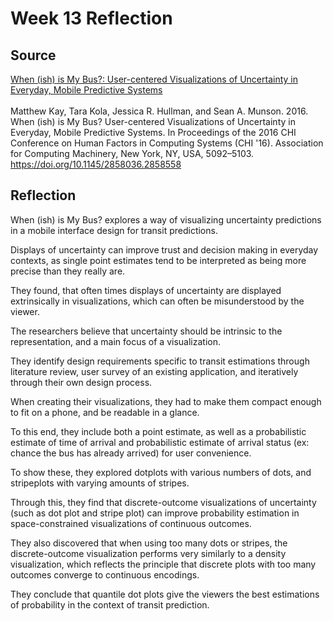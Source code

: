 # Week 13 Reflection

## Source

[When (ish) is My Bus?: User-centered Visualizations of Uncertainty in Everyday, Mobile Predictive Systems](https://doi.org/10.1145/2858036.2858558)
<br/>
<br/>
Matthew Kay, Tara Kola, Jessica R. Hullman, and Sean A. Munson. 2016. When (ish) is My Bus? User-centered Visualizations of Uncertainty in Everyday, Mobile Predictive Systems. In Proceedings of the 2016 CHI Conference on Human Factors in Computing Systems (CHI '16). Association for Computing Machinery, New York, NY, USA, 5092–5103. https://doi.org/10.1145/2858036.2858558

## Reflection

When (ish) is My Bus? explores a way of visualizing uncertainty predictions in a mobile interface design for transit predictions.

Displays of uncertainty can improve trust and decision making in everyday contexts, as single point estimates tend to be
interpreted as being more precise than they really are.

They found, that often times displays of uncertainty are displayed extrinsically in visualizations, which can often be
misunderstood by the viewer.

The researchers believe that uncertainty should be intrinsic to the representation, and a main focus of a visualization.

They identify design requirements specific to transit estimations through literature review, user survey of an existing application,
and iteratively through their own design process.

When creating their visualizations, they had to make them compact enough to fit on a phone, and be readable in a glance.

To this end, they include both a point estimate, as well as a probabilistic estimate of time of arrival and probabilistic estimate of
arrival status (ex: chance the bus has already arrived) for user convenience.

To show these, they explored dotplots with various numbers of dots, and stripeplots with varying amounts of stripes.

Through this, they find that discrete-outcome visualizations of uncertainty (such as dot plot and stripe plot) can improve probability
estimation in space-constrained visualizations of continuous outcomes.

They also discovered that when using too many dots or stripes, the discrete-outcome visualization performs very similarly to a density
visualization, which reflects the principle that discrete plots with too many outcomes converge to continuous encodings.

They conclude that quantile dot plots give the viewers the best estimations of probability in the context of transit prediction.
